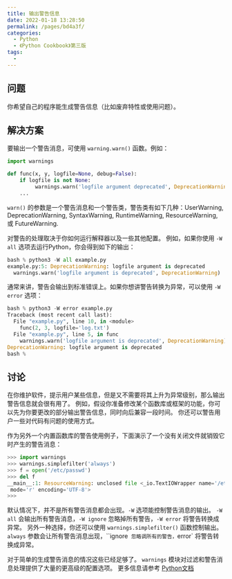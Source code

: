 ```yaml
---
title: 输出警告信息
date: 2022-01-18 13:28:50
permalink: /pages/bd4a3f/
categories:
  - Python
  - 《Python Cookbook》第三版
tags:
  - 
---
```


## 问题

你希望自己的程序能生成警告信息（比如废弃特性或使用问题）。

## 解决方案

要输出一个警告消息，可使用 `warning.warn()` 函数。例如：

```python
import warnings

def func(x, y, logfile=None, debug=False):
    if logfile is not None:
         warnings.warn('logfile argument deprecated', DeprecationWarning)
    ...
```

`warn()` 的参数是一个警告消息和一个警告类，警告类有如下几种：UserWarning, DeprecationWarning, SyntaxWarning, RuntimeWarning, ResourceWarning, 或 FutureWarning.

对警告的处理取决于你如何运行解释器以及一些其他配置。 例如，如果你使用 `-W all` 选项去运行Python，你会得到如下的输出：

```python
bash % python3 -W all example.py
example.py:5: DeprecationWarning: logfile argument is deprecated
  warnings.warn('logfile argument is deprecated', DeprecationWarning)
```

通常来讲，警告会输出到标准错误上。如果你想讲警告转换为异常，可以使用 `-W error` 选项：

```python
bash % python3 -W error example.py
Traceback (most recent call last):
  File "example.py", line 10, in <module>
    func(2, 3, logfile='log.txt')
  File "example.py", line 5, in func
    warnings.warn('logfile argument is deprecated', DeprecationWarning)
DeprecationWarning: logfile argument is deprecated
bash %
```

## 讨论

在你维护软件，提示用户某些信息，但是又不需要将其上升为异常级别，那么输出警告信息就会很有用了。 例如，假设你准备修改某个函数库或框架的功能，你可以先为你要更改的部分输出警告信息，同时向后兼容一段时间。 你还可以警告用户一些对代码有问题的使用方式。

作为另外一个内置函数库的警告使用例子，下面演示了一个没有关闭文件就销毁它时产生的警告消息：

```python
>>> import warnings
>>> warnings.simplefilter('always')
>>> f = open('/etc/passwd')
>>> del f
__main__:1: ResourceWarning: unclosed file <_io.TextIOWrapper name='/etc/passwd'
 mode='r' encoding='UTF-8'>
>>>
```

默认情况下，并不是所有警告消息都会出现。`-W` 选项能控制警告消息的输出。 `-W all` 会输出所有警告消息，`-W ignore` 忽略掉所有警告，`-W error` 将警告转换成异常。 另外一种选择，你还可以使用 `warnings.simplefilter()` 函数控制输出。 `always` 参数会让所有警告消息出现，``ignore` 忽略调所有的警告，`error` 将警告转换成异常。

对于简单的生成警告消息的情况这些已经足够了。 `warnings` 模块对过滤和警告消息处理提供了大量的更高级的配置选项。 更多信息请参考 [Python文档](https://docs.python.org/3/library/warnings.html)